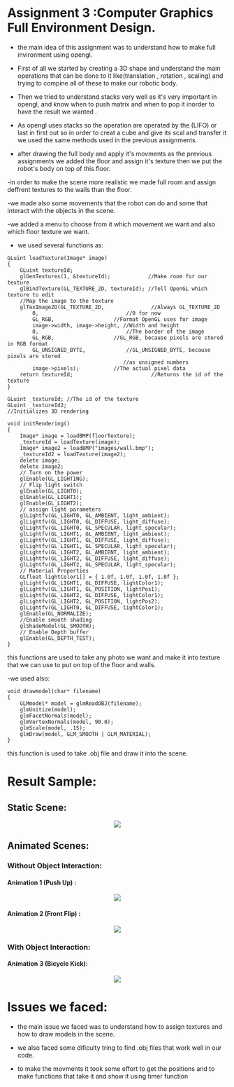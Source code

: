 # Assignment 3 :Computer Graphics Full Environment Design.

- the main idea of this assignment was to understand how to make full invironment using opengl.

- First of all we started by creating a 3D shape and understand the main operations that can be done to it like(translation , rotation , scaling) and trying to compine all of these to make our robotic body.

- Then we tried to understand stacks very well as it's very important in opengl, and know when to push matrix and when to pop it inorder to have the result we wanted .

- As opengl uses stacks so the operation are operated by the (LIFO) or last in first out so in order to creat a cube and give its scal and transfer it we used the same methods used in the previous assignments.  

- after drawing the full body and apply it's movments as the previous assignments we added the floor and assign it's texture then we put the robot's body on top of this floor.

-in order to make the scene more realistic we made full room and assign deffrent textures to the walls than the floor. 

-we made also some movements that the robot can do and some that interact with the objects in the scene.

-we added a menu to choose from it which movement we want and also which floor texture we want.

- we used several functions as:

```
GLuint loadTexture(Image* image)
{
	GLuint textureId;
	glGenTextures(1, &textureId);			 //Make room for our texture
	glBindTexture(GL_TEXTURE_2D, textureId); //Tell OpenGL which texture to edit
	//Map the image to the texture
	glTexImage2D(GL_TEXTURE_2D,				  //Always GL_TEXTURE_2D
		0,							  //0 for now
		GL_RGB,					  //Format OpenGL uses for image
		image->width, image->height, //Width and height
		0,							  //The border of the image
		GL_RGB,					  //GL_RGB, because pixels are stored in RGB format
		GL_UNSIGNED_BYTE,			  //GL_UNSIGNED_BYTE, because pixels are stored
									 //as unsigned numbers
		image->pixels);			  //The actual pixel data
	return textureId;						  //Returns the id of the texture
}
```
```
GLuint _textureId; //The id of the texture
GLuint _textureId2;
//Initializes 3D rendering
```
```
void initRendering()
{
	Image* image = loadBMP(floorTexture);
	_textureId = loadTexture(image);
    Image* image2 = loadBMP("images/wall.bmp");
    _textureId2 = loadTexture(image2);
	delete image;
    delete image2;
	// Turn on the power
	glEnable(GL_LIGHTING);
	// Flip light switch
	glEnable(GL_LIGHT0);
	glEnable(GL_LIGHT1);
    glEnable(GL_LIGHT2);
	// assign light parameters
	glLightfv(GL_LIGHT0, GL_AMBIENT, light_ambient);
	glLightfv(GL_LIGHT0, GL_DIFFUSE, light_diffuse);
	glLightfv(GL_LIGHT0, GL_SPECULAR, light_specular);
	glLightfv(GL_LIGHT1, GL_AMBIENT, light_ambient);
	glLightfv(GL_LIGHT1, GL_DIFFUSE, light_diffuse);
	glLightfv(GL_LIGHT1, GL_SPECULAR, light_specular);
    glLightfv(GL_LIGHT2, GL_AMBIENT, light_ambient);
    glLightfv(GL_LIGHT2, GL_DIFFUSE, light_diffuse);
    glLightfv(GL_LIGHT2, GL_SPECULAR, light_specular);
	// Material Properties
	GLfloat lightColor1[] = { 1.0f, 1.0f, 1.0f, 1.0f };
	glLightfv(GL_LIGHT1, GL_DIFFUSE, lightColor1);
	glLightfv(GL_LIGHT1, GL_POSITION, lightPos1);
    glLightfv(GL_LIGHT2, GL_DIFFUSE, lightColor1);
    glLightfv(GL_LIGHT2, GL_POSITION, lightPos2);
	glLightfv(GL_LIGHT0, GL_DIFFUSE, lightColor1);
	glEnable(GL_NORMALIZE);
	//Enable smooth shading
	glShadeModel(GL_SMOOTH);
	// Enable Depth buffer
	glEnable(GL_DEPTH_TEST);
}
```
this functions are used to take any photo we want and make it into texture that we can use to put on top of the floor and walls.

-we used also:
```
void drawmodel(char* filename)
{
    GLMmodel* model = glmReadOBJ(filename);
    glmUnitize(model);
    glmFacetNormals(model);
    glmVertexNormals(model, 90.0);
    glmScale(model, .15);
    glmDraw(model, GLM_SMOOTH | GLM_MATERIAL);
}
```

this function is used to take .obj file and draw it into the scene.

# Result Sample:
## Static Scene:
<p align="center">
  <img src="https://drive.google.com/uc?export=view&id=14Glib58MeK0rV8_LekFu6BV20j3rPVnC">
</p>

## Animated Scenes:
### Without Object Interaction:
#### Animation 1 (Push Up) :
<p align="center">
  <img src="https://github.com/sbme-tutorials/task3-biomedical_graphics/blob/main/task3/Gifs/Task3%20CG%20-%20Push%20Up.gif?raw=true">
</p>

#### Animation 2 (Front Flip) :
<p align="center">
  <img src="https://github.com/sbme-tutorials/task3-biomedical_graphics/blob/main/task3/Gifs/Task3%20CG%20-%20Flip.gif?raw=true">
</p>

### With Object Interaction:
#### Animation 3 (Bicycle Kick):
<p align="center">
  <img src="https://github.com/sbme-tutorials/task3-biomedical_graphics/blob/main/task3/Gifs/Task3%20CG-Ball.gif?raw=true">
</p>

# Issues we faced:

- the main issue we faced was to understand how to assign textures and how to draw models in the scene.

- we also faced some dificulty tring to find .obj files that work well in our code.

- to make the movments it took some effort to get the positions and to make functions that take it and show it using timer function
